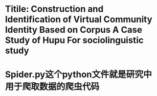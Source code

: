 # Titile: Construction and Identification of Virtual Community Identity Based on Corpus A Case Study of Hupu For sociolinguistic study

# Spider.py这个python文件就是研究中用于爬取数据的爬虫代码
